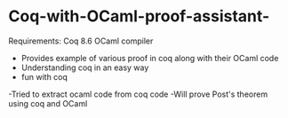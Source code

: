 # Coq-with-OCaml-proof-assistant-

Requirements:
Coq 8.6
OCaml compiler

- Provides example of various proof in coq along with their OCaml code
- Understanding coq in an easy way
- fun with coq

-Tried to extract ocaml code from coq code 
-Will prove Post's theorem using coq and OCaml


